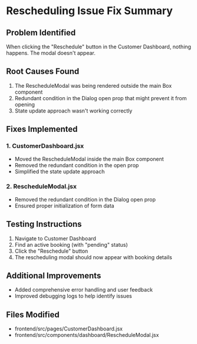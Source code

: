 # Rescheduling Issue Fix Summary

## Problem Identified
When clicking the "Reschedule" button in the Customer Dashboard, nothing happens. The modal doesn't appear.

## Root Causes Found
1. The RescheduleModal was being rendered outside the main Box component
2. Redundant condition in the Dialog open prop that might prevent it from opening
3. State update approach wasn't working correctly

## Fixes Implemented

### 1. CustomerDashboard.jsx
- Moved the RescheduleModal inside the main Box component
- Removed the redundant condition in the open prop
- Simplified the state update approach

### 2. RescheduleModal.jsx
- Removed the redundant condition in the Dialog open prop
- Ensured proper initialization of form data

## Testing Instructions
1. Navigate to Customer Dashboard
2. Find an active booking (with "pending" status)
3. Click the "Reschedule" button
4. The rescheduling modal should now appear with booking details

## Additional Improvements
- Added comprehensive error handling and user feedback
- Improved debugging logs to help identify issues

## Files Modified
- frontend/src/pages/CustomerDashboard.jsx
- frontend/src/components/dashboard/RescheduleModal.jsx